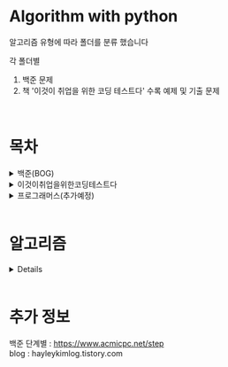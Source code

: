 # Algorithm with python

알고리즘 유형에 따라 폴더를 분류 했습니다

각 폴더별
1. 백준 문제
2. 책 '이것이 취업을 위한 코딩 테스트다' 수록 예제 및 기출 문제
<br>

# 목차
<details>
  <summary>백준(BOG)</summary>
  <div markdown="1">

  - 11-완전탐색(brute_force)
  - 12-정렬(sort)
  - 15-동적계획법1(dynamic_programing)
  - 16-그리디알고리즘(greedy)
  - 17-정수론&조합론
  - 21-이분탐색(binary_search)
  - 24-DFS&BFS
  - 33-동적계획법3
  - extra

  </div>
</details>

<details>
<summary>이것이취업을위한코딩테스트다</summary> <br>
<div>
  
<details>
<summary>part2-예제</summary>
<div markdown="1">

- 1-greedy
- 2-implementation
- 3-DFS&BFS
- 4-sort
- 5-binary_search
- 6-dynamic_programing
- 7-shortest_route
- 8-graph

</div>
</details>

<details>
<summary>part3-기출</summary>
<div markdown="1">

- 1-greedy
- 2-implementation
- 3-DFS&BFS
- 4-sort
- 5-binary_search
- 6-dynamic_programing
- 7-shortest_route
- 8-graph
- 9-2020_상반기_삼성전자

</div>
</details>
    
</div>
</details>

<details>
<summary>프로그래머스(추가예정)</summary>
<div markdown="1">

</div>
</details>
<br>

# 알고리즘 
<details>
<div markdown="1">
  
- greedy : greedy 알고리즘
- implementation
  - bruteforce(완전 탐색)
  - simulation(시뮬레이션)
- DFS&BFS
  - depth_first_search(깊이 우선 탐색)
  - breadth_first_search(너비 우선 탐색)
- sort
  - selection_sort(선택 정렬)
  - insertion_sort(삽입 정렬)
  - quick_sort(퀵 정렬)
  - count_sort(계수 정렬)
- binary_search(이진 탐색)
- dynamic_programing
- shortest_route
  - dijkstra(다익스트라)
  - floyd_warshall(프로이드 워셜)
- graph
  - dishoint_sets(서로소 집합)
  - kruskal(크루스칼)
  - topology_sort(위상 정렬)
  
  </div>
</details>
<br>

# 추가 정보
백준 단계별 :  https://www.acmicpc.net/step   
blog : hayleykimlog.tistory.com

